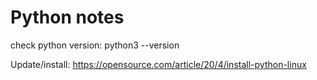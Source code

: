 
# Python notes

check python version:
python3 --version

Update/install:
https://opensource.com/article/20/4/install-python-linux 

